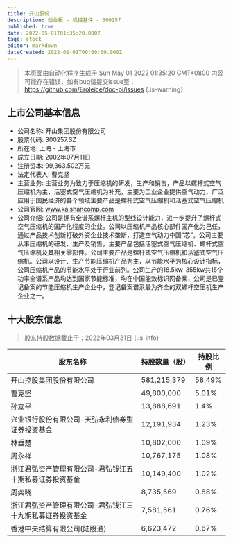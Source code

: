 ```yaml
---
title: 开山股份
description: 创业板 - 机械基件 - 300257
published: true
date: 2022-05-01T01:35:20.000Z
tags: stock
editor: markdown
dateCreated: 2022-01-01T00:00:00.000Z
---
```


> 本页面由自动化程序生成于 Sun May 01 2022 01:35:20 GMT+0800
> 内容可能存在错误，如有bug请提交issue至：https://github.com/Eroleice/doc-pi/issues
{.is-warning}

## 上市公司基本信息
- 公司名称: 开山集团股份有限公司
- 股票代码: 300257.SZ
- 所在地: 上海 - 上海市
- 成立日期: 2002年07月11日
- 注册资本: 99,363.502万元
- 法定代表人: 曹克坚
- 主营业务: 主营业务为致力于压缩机的研发，生产和销售，产品以螺杆式空气压缩机为主，活塞式空气压缩机为补充，主要为工业企业提供空气动力，广泛应用于国民经济的各个领域主要产品是螺杆式空气压缩机和活塞式空气压缩机
- 公司官网: www.kaishancomp.com
- 公司介绍: 公司是拥有全谱系螺杆主机的型线设计能力，进一步提升了螺杆式空气压缩机的国产化程度的企业。公司以压缩机产品核心部件国产化为己任，通过产品技术创新打破外资企业技术垄断，打造空气动力中国“芯”。公司主要从事压缩机的研发、生产及销售，主要产品包括活塞式空气压缩机、螺杆式空气压缩机及其相关零部件。公司主要产品是螺杆式空气压缩机和活塞式空气压缩机。公司以设计、生产节能压缩机产品为主，以节能水平为核心设计指标，公司压缩机产品的节能水平处于行业前列。公司生产的18.5kw-355kw共15个功率全谱系产品均达到国家节能标准，均在中国能效标识网备案，公司是已登记备案的节能压缩机生产企业中，登记备案谱系最为齐全的双螺杆空压机生产企业之一。


## 十大股东信息
> 股东持股数据截止于：2022年03月31日
{.is-info}

| 股东名称 | 持股数量（股） | 持股比例 |
| --- | --- | --- |
| 开山控股集团股份有限公司 | 581,215,379 | 58.49% |
| 曹克坚 | 49,800,000 | 5.01% |
| 孙立平 | 13,888,691 | 1.4% |
| 兴业银行股份有限公司-天弘永利债券型证券投资基金 | 12,191,934 | 1.23% |
| 林垂楚 | 10,802,000 | 1.09% |
| 周永祥 | 10,767,175 | 1.08% |
| 浙江君弘资产管理有限公司-君弘钱江五十期私募证券投资基金 | 10,149,400 | 1.02% |
| 周奕晓 | 8,735,569 | 0.88% |
| 浙江君弘资产管理有限公司-君弘钱江三十九期私募证券投资基金 | 7,581,561 | 0.76% |
| 香港中央结算有限公司(陆股通) | 6,623,472 | 0.67% |




